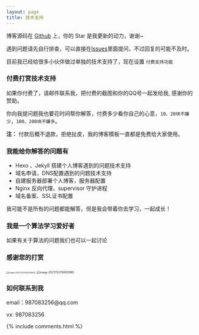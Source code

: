 ```yaml
---
layout: page
title: 技术支持 
---
```


博客源码在 <a target="_blank" href='https://github.com/lsyhahaha/lsyhahaha.github.io/'>Github</a> 上，你的 Star 是我更新的动力，谢谢~


遇到问题请先自行排查，可以直接在[Issues](https://github.com/lsyhahaha/lsyhahaha.github.io/issues)里面提问，不过回复的可能不及时。

目前我已经给很多小伙伴做过单独的技术支持了，现在设置 `付费支持功能` 

<h3> 付费打赏技术支持 </h3>

如果你付费了，请邮件联系我，把付费的截图和你的QQ号一起发给我, 感谢你的赞助。

你向我提问题我也要花时间帮你解答，付费多少看你自己的心意，`10、20块不嫌少`，`100、200块不嫌多`。

**注：** 付款后概不退款，拒绝扯皮，我的博客模板一直都是免费给大家使用。


<h3> 我能给你解答的问题有 </h3>

* Hexo 、Jekyll 搭建个人博客遇到的问题技术支持
* 域名申请，DNS配置遇到的问题技术支持
* 自建服务器部署个人博客，服务器配置
* Nginx 反向代理、supervisor 守护进程
* 域名备案、SSL证书配置

我可能不是所有的问题都能解答，但是我会带着你去学习，一起成长！

<h3> 我是一个算法学习爱好者 </h3>

如果有关于算法的问题我们也可以一起讨论


<h3> 感谢您的打赏 </h3> 

<img src="https://cdn.jsdelivr.net/gh/lsyhahaha/Mytypora/img/202311231505602.png" alt="image-20231123150539420" style="zoom: 38%;" />

<img src="https://cdn.jsdelivr.net/gh/lsyhahaha/Mytypora/img/202311231506987.png" alt="image-20231123150601865" style="zoom:50%;" />

<h3> 如何联系到我 </h3>

<p> 
email：987083256@qq.com    
<p> 
vx: 987083256    
<p> 


{% include comments.html %}

